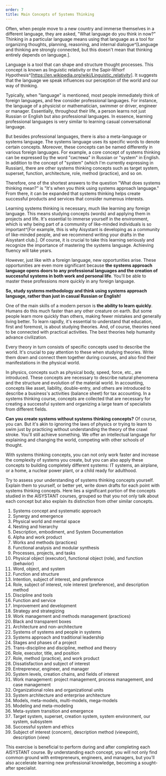 ```yaml
---
order: 7
title: Main Concepts of Systems Thinking
---
```


Often, when people move to a new country and immerse themselves in a different language, they are asked, "What language do you think in now?" Thinking in a particular language means using that language as a tool for organizing thoughts, planning, reasoning, and internal dialogue^[Language and thinking are strongly connected, but this doesn't mean that thinking entirely depends on language.].

Language is a tool that can shape and structure thought processes. This concept is known as linguistic relativity or the Sapir-Whorf Hypothesis^[<https://en.wikipedia.org/wiki/Linguistic_relativity>]. It suggests that the language we speak influences our perception of the world and our way of thinking.

Typically, when "language" is mentioned, most people immediately think of foreign languages, and few consider professional languages. For instance, the language of a physicist or mathematician, swimmer or driver, engineer or manager. Essentially, throughout their life, a person learns not just Russian or English but also professional languages. In essence, learning professional languages is very similar to learning casual conversational language.

But besides professional languages, there is also a meta-language or systems language. The systems language uses its specific words to denote certain concepts. Moreover, these concepts can be named differently in various foreign languages. For example, a core concept of systems thinking can be expressed by the word "система" in Russian or "system" in English. In addition to the concept of "system" (which I'm currently expressing in Russian), there are other systems thinking concepts such as target system, superset, function, architecture, role, method (practice), and so on.

Therefore, one of the shortest answers to the question "What does systems thinking mean?" is "It's when you think using systems approach language." From there, it can be expanded that systems thinking helps create successful products and services that consider numerous interests.

Learning systems thinking is necessary, much like learning any foreign language. This means studying concepts (words) and applying them in projects and life. It's essential to immerse yourself in the environment, which is why being part of a community of like-minded individuals is so important^[For example, this is why Aisystant is developing as a community of like-minded people, and we recommend writing your drafts in the Aisystant club.]. Of course, it is crucial to take this learning seriously and recognize the importance of mastering the systems language. Achieving fluency will take years.

However, just like with a foreign language, new opportunities arise. These opportunities are even more significant because **the systems approach language opens doors to any professional languages and the creation of successful systems in both work and personal life**. You'll be able to master these professions more quickly in any foreign language.

**So, study systems methodology and think using systems approach language, rather than just in casual Russian or English!**

One of the main skills of a modern person is **the ability to learn quickly**. Humans do this much faster than any other creature on earth. But some people learn more quickly than others, making fewer mistakes and generally living better. To learn rapidly, it's essential to understand that education, first and foremost, is about studying theories. And, of course, theories need to be connected with practical activities. The best theories help humanity advance civilization.

Every theory in turn consists of specific concepts used to describe the world. It's crucial to pay attention to these when studying theories. Write them down and connect them together during courses, and also find their manifestations in the physical world.

In physics, concepts such as physical body, speed, force, etc., are introduced. These concepts are necessary to describe natural phenomena and the structure and evolution of the material world. In accounting, concepts like asset, liability, double-entry, and others are introduced to describe a business's activities (balance sheet) for tax accounting. In a systems thinking course, concepts are collected that are necessary for creating a successful system and organizing a large team of specialists from different fields.

**Can you create systems without systems thinking concepts?** Of course, you can. But it's akin to ignoring the laws of physics or trying to learn to swim just by practicing without understanding the theory of the crawl stroke. You'll still achieve something. We offer an intellectual language for explaining and changing the world, competing with other schools of thought.

With systems thinking concepts, you can not only work faster and increase the complexity of systems you create, but you can also apply these concepts to building completely different systems: IT systems, an airplane, or a home, a nuclear power plant, or a child ready for adulthood.

Try to assess your understanding of systems thinking concepts yourself. Explain them to yourself, or better yet, write down drafts for each point with systems thinking concepts. Here lies a significant portion of the concepts studied in the AISYSTANT courses, grouped so that you not only talk about each concept but also explain its distinction from other similar concepts.

1. Systems concept and systematic approach
2. Synergy and emergence
3. Physical world and mental space
4. Nesting and hierarchy
5. Description, embodiment, and System Documentation
6. Alpha and work product
7. Works and methods (practices)
8. Functional analysis and modular synthesis
9. Processes, projects, and tasks
10. Physical object (executor), functional object (role), and function (behavior)
11. Word, object, and system
12. Function and structure
13. Intention, subject of interest, and preference
14. Role, subject of interest, role interest (preference), and description method
15. Discipline and tools
16. Function and service
17. Improvement and development
18. Strategy and strategizing
19. Work management and methods management (practices)
20. Black and transparent boxes
21. Architecture and non-architecture
22. Systems of systems and people in systems
23. Systems approach and traditional leadership
24. Stages and phases of a project
25. Trans-discipline and discipline, method and theory
26. Role, executor, title, and position
27. Role, method (practice), and work product
28. Dissatisfaction and subject of interest
29. Entrepreneur, engineer, and manager
30. System levels, creation chains, and fields of interest
31. Work management: project management, process management, and case management
32. Organizational roles and organizational units
33. System architecture and enterprise architecture
34. Models, meta-models, multi-models, mega-models
35. Modeling and meta-modeling
36. Meta-system transition and emergence
37. Target system, superset, creation system, system environment, our system, subsystem
38. Successful system and ethics
39. Subject of interest (concern), description method (viewpoint), description (view)

This exercise is beneficial to perform during and after completing each AISYSTANT course. By understanding each concept, you will not only find common ground with entrepreneurs, engineers, and managers, but you'll also accelerate learning new professional knowledge, becoming a sought-after specialist.